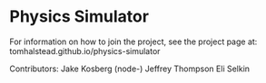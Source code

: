 Physics Simulator
=================

For information on how to join the project, see the project page at: tomhalstead.github.io/physics-simulator


Contributors:
Jake Kosberg (node-)
Jeffrey Thompson
Eli Selkin
